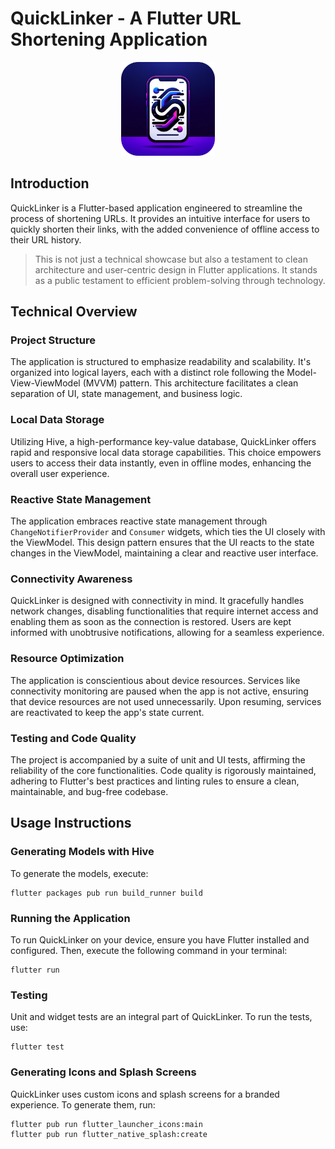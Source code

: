 # QuickLinker - A Flutter URL Shortening Application

<p align="center">
    <img src="assets/icons/quicklinker-logo.png" alt="QuickLinker Logo" width="150"/>
</p>

## Introduction

QuickLinker is a Flutter-based application engineered to streamline the process of shortening URLs.
It provides an intuitive interface for users to quickly shorten their links, with the added
convenience of offline access to their URL history.

> This is not just a technical showcase but also a testament to clean architecture and
> user-centric design in Flutter applications. It stands as a public testament to efficient
> problem-solving through technology.

## Technical Overview

### Project Structure

The application is structured to emphasize readability and scalability. It's organized into logical
layers, each with a distinct role following the Model-View-ViewModel (MVVM) pattern. This
architecture facilitates a clean separation of UI, state management, and business logic.

### Local Data Storage

Utilizing Hive, a high-performance key-value database, QuickLinker offers rapid and responsive local
data storage capabilities. This choice empowers users to access their data instantly, even in
offline modes, enhancing the overall user experience.

### Reactive State Management

The application embraces reactive state management through `ChangeNotifierProvider` and `Consumer`
widgets, which ties the UI closely with the ViewModel. This design pattern ensures that the UI
reacts to the state changes in the ViewModel, maintaining a clear and reactive user interface.

### Connectivity Awareness

QuickLinker is designed with connectivity in mind. It gracefully handles network changes, disabling
functionalities that require internet access and enabling them as soon as the connection is
restored. Users are kept informed with unobtrusive notifications, allowing for a seamless
experience.

### Resource Optimization

The application is conscientious about device resources. Services like connectivity monitoring are
paused when the app is not active, ensuring that device resources are not used unnecessarily. Upon
resuming, services are reactivated to keep the app's state current.

### Testing and Code Quality

The project is accompanied by a suite of unit and UI tests, affirming the reliability of the core
functionalities. Code quality is rigorously maintained, adhering to Flutter's best practices and
linting rules to ensure a clean, maintainable, and bug-free codebase.

## Usage Instructions

### Generating Models with Hive

To generate the models, execute:

```
flutter packages pub run build_runner build
```

### Running the Application

To run QuickLinker on your device, ensure you have Flutter installed and configured. Then, execute
the following command in your terminal:

```
flutter run
```

### Testing

Unit and widget tests are an integral part of QuickLinker. To run the tests, use:

```
flutter test
```

### Generating Icons and Splash Screens

QuickLinker uses custom icons and splash screens for a branded experience. To generate them, run:

```
flutter pub run flutter_launcher_icons:main
flutter pub run flutter_native_splash:create
```
